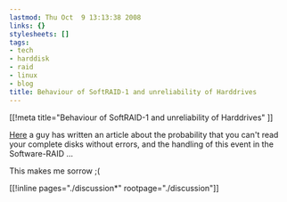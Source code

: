 ```yaml
---
lastmod: Thu Oct  9 13:13:38 2008
links: {}
stylesheets: []
tags:
- tech
- harddisk
- raid
- linux
- blog
title: Behaviour of SoftRAID-1 and unreliability of Harddrives
---
```

[[!meta title="Behaviour of SoftRAID-1 and unreliability of Harddrives" ]]

[Here](http://alumnit.ca/~apenwarr/log/?m=200809#08) a guy has written an article about the probability that you can't read your complete disks without errors, and the handling of this event in the Software-RAID ...

This makes me sorrow ;(

[[!inline pages="./discussion*" rootpage="./discussion"]]

